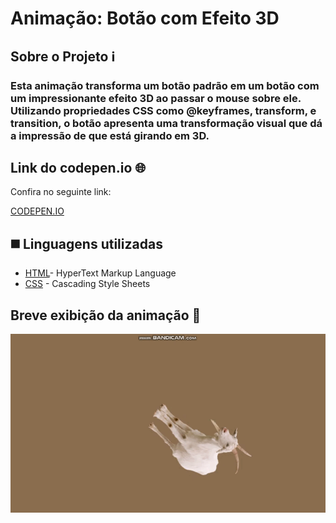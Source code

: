 # Animação: Botão com Efeito 3D 
## Sobre o Projeto ℹ️
### Esta animação transforma um botão padrão em um botão com um impressionante efeito 3D ao passar o mouse sobre ele. Utilizando propriedades CSS como @keyframes, transform, e transition, o botão apresenta uma transformação visual que dá a impressão de que está girando em 3D.

## Link do codepen.io 🌐

Confira no seguinte link:

[CODEPEN.IO](https://codepen.io/Lauane-Toledo/pen/qBGObYW)

## ◼️ Linguagens utilizadas

* [HTML](https://github.com/lautoledo/animacao-botao-efeito-3d/blob/main/index.html)- HyperText Markup Language
* [CSS](https://github.com/lautoledo/animacao-botao-efeito-3d/blob/main/styles.css) - Cascading Style Sheets

## Breve exibição da animação 📔

![gif](https://github.com/lautoledo/animacaoimgzoom/blob/22f5ac699872be182b34846f952c98168aaf6266/bandicam%202024-05-20%2020-55-00-402.gif)
